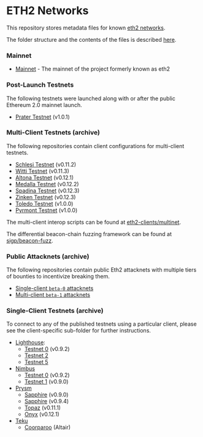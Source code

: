 # ETH2 Networks

This repository stores metadata files for known [eth2 networks](https://github.com/ethereum/eth2.0-specs).

The folder structure and the contents of the files is described [here](https://github.com/ethereum/eth2.0-pm/blob/f1faca34b712b21602437b7627192cb9ba64edff/interop/deposit_contract_testnets/README.md).

### Mainnet

- [Mainnet](shared/mainnet) - The mainnet of the project formerly known as eth2

### Post-Launch Testnets

The following testnets were launched along with or after the public Ethereum 2.0 mainnet launch.

- [Prater Testnet](shared/prater) (v1.0.1)

### Multi-Client Testnets (archive)

The following repositories contain client configurations for multi-client testnets.

- [Schlesi Testnet](https://github.com/goerli/medalla/tree/master/.trash/schlesi/) (v0.11.2)
- [Witti Testnet](https://github.com/goerli/medalla/tree/master/witti) (v0.11.3)
- [Altona Testnet](https://github.com/goerli/medalla/tree/master/altona) (v0.12.1)
- [Medalla Testnet](https://github.com/goerli/medalla/blob/master/medalla) (v0.12.2)
- [Spadina Testnet](https://github.com/goerli/medalla/blob/master/spadina) (v0.12.3)
- [Zinken Testnet](https://github.com/goerli/medalla/blob/master/zinken) (v0.12.3)
- [Toledo Testnet](shared/toledo/) (v1.0.0)
- [Pyrmont Testnet](shared/pyrmont) (v1.0.0)

The multi-client interop scripts can be found at [eth2-clients/multinet](https://github.com/eth2-clients/multinet).

The differential beacon-chain fuzzing framework can be found at [sigp/beacon-fuzz](https://github.com/sigp/beacon-fuzz).

### Public Attacknets (archive)

The following repositories contain public Eth2 attacknets with multiple tiers of bounties to incentivize breaking them.

- [Single-client `beta-0` attacknets](https://github.com/ethereum/public-attacknets/tree/master/attacknets/beta-0)
- [Multi-client `beta-1` attacknets](https://github.com/ethereum/public-attacknets/tree/master/attacknets/beta-1)

### Single-Client Testnets (archive)

To connect to any of the published testnets using a particular client, please see the client-specific sub-folder for further instructions.

- [Lighthouse](lighthouse/):
    - [Testnet 0](lighthouse/testnet0/) (v0.9.2)
    - [Testnet 2](lighthouse/testnet2/)
    - [Testnet 5](lighthouse/testnet5/)
- [Nimbus](nimbus/)
    - [Testnet 0](nimbus/testnet0/) (v0.9.2)
    - [Testnet 1](nimbus/testnet1/) (v0.9.0)
- [Prysm](prysm/)
    - [Sapphire](prysm/Sapphire(v0.9.0)/) (v0.9.0)
    - [Sapphire](prysm/Sapphire(v0.9.4)/) (v0.9.4)
    - [Topaz](prysm/Topaz(v0.11.1)/) (v0.11.1)
    - [Onyx](prysm/Onyx(v0.12.1)/) (v0.12.1)
- [Teku](teku/)
    - [Coorparoo](teku/coorparoo/) (Altair)

